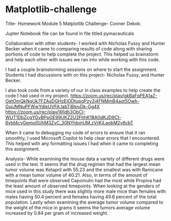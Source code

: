 # Matplotlib-challenge
Title- Homework Module 5 Matplotlib Challenge- Conner Dekok:

Jupter Notebook file can be found in file titled pymaceuticals 

 Collaboration with other students- I worked with Nicholas Fussy and Hunter Becker when it came to comparing results of code along with sharing portions of code to help complete the project. This helped us brainstorm and help each other with issues we ran into while working with this code. 

I had a couple brainstorming sessions on where to start the assignment.   
Students I had discussions with on this project- Nicholas Fussy, and Hunter Becker. 

I also took code from a variety of our in class examples to help create the code I had used in my project. 
https://zoom.us/rec/play/gkBaFqPEA1aZ-OetOmQkNqUk7FZAsDGHzEjODtupqPzy2j4FNMmB4aot5Owh-GujJMNuPFWwYdIeUVFA.labTjBlpyDk-Gg4X
https://zoom.us/rec/play/WIdb3ObCI-WUT1DbZcgYGvBPpGE99UKZ2U2FhhK18A0dKJD9Ct-6ytd4cyGqmo0UhM3ZyC_30NYhbmUM.zVrKiLaobM2y6cbT


When it came to debugging my code of errors to ensure that it ran smoothly, I used Microsoft Copilot to help clear errors that I encountered.  This helped with any formatting issues I had when it came to completing this assignment.  


Analysis- While examining the mouse data a variety of different drugs were used in the test.  It seems that the drug regimen that had the largest mean tumor volume was Ketapril with 55.23 and the smallest was with Ramicane with a mean tumor volume of 40.21.  Also, in terms of the amount of timepoints that were observed Capomulin had the most while Propiva had the least amount of observed timepoints.  When looking at the genders of mice used in this study there was slightly more male mice than females with males having 50.4 percent and females having 49.6 percent of the total population.  Lastly when examining the average tumor volume compared to the weight of the mice in grams it seems the tumors average volume increased by 0.84 per gram of increased weight.  